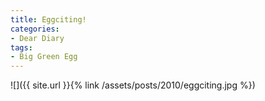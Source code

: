 ```yaml
---
title: Eggciting!
categories:
- Dear Diary
tags:
- Big Green Egg
---
```


![]({{ site.url }}{% link /assets/posts/2010/eggciting.jpg %})
